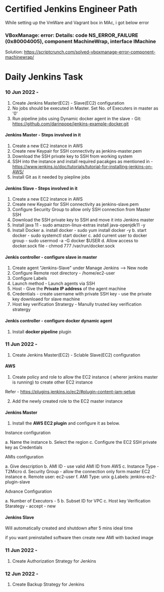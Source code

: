 # Certified Jenkins Engineer Path

While setting up the VmWare and Vagrant box in MAc, i got below error 

### VBoxManage: error: Details: code NS_ERROR_FAILURE (0x80004005), component MachineWrap, interface IMachine

Solution: https://scriptcrunch.com/solved-vboxmanage-error-component-machinewrap/

# Daily Jenkins Task

### 10 Jun 2022 - 

1. Create Jenkins Master(EC2) - Slave(EC2) configuration
2. No jobs should be executed in Master. Set No. of Executers in master as '0'
3. Run pipeline jobs using Dynamic docker agent in the slave - Git: https://github.com/darinpope/jenkins-example-docker.git

#### Jenkins Master  - Steps involved in it

1. Create a new EC2 instance in AWS 
2. Create new Keypair for SSH connectivity as jenkins-master.pem
3. Download the SSH private key to SSH from working system
4. SSH into the instance and install required pacakges as mentioned in - https://www.jenkins.io/doc/tutorials/tutorial-for-installing-jenkins-on-AWS/
5. Install Git as it needed by piepline jobs

#### Jenkins Slave - Steps involved in it

1. Create a new EC2 instance in AWS
2. Create new Keypair for SSH connectivity as jenkins-slave.pem
3. Configure Security Group to allow only SSH connection from Master SSH
4. Download the SSH private key to SSH and move it into Jenkins master
5. Install java 11 - sudo amazon-linux-extras install java-openjdk11 -y
6. Install Docker
    a. install docker - sudo yum install docker -y
    b. start docker - sudo systemctl start docker
    c. add current user to docker group - sudo usermod -a -G docker $USER
    d. Allow access to docker.sock file - chmod 777 /var/run/docker.sock
 
 #### Jenkis controller  - configure slave in master
 
 1. Create agent "Jenkins-Slave" under Manage Jenkins --> New node
 2. Configure Remote root directory - /home/ec2-user
 3. Configure Labels
 4. Launch method - Launch agents via SSH
 5. Host - Give the <b>Private IP address</b> of the agent machine
 6. Credentials - create username with private SSH key - use the private key downloaed for slave machine
 7. Host key verification Stratergy - Manully trusted key verification stratergy

#### Jenkis controller  - configure docker dynamic agent

1. Install <b>docker pipeline</b> plugin

### 11 Jun 2022 - 

1. Create Jenkins Master(EC2) - Sclable Slave(EC2) configuration

#### AWS

1. Create policy and role to allow the EC2 instance ( wherer jenkins master is running) to create other EC2 instance

Refer - https://plugins.jenkins.io/ec2/#plugin-content-iam-setup

2. Add the newly created role to the EC2 master instance

#### Jenkins Master

1. Install the <b>AWS EC2 plugin</b> and configure it as below.

Instance configuration

a. Name the instance
b. Select the region
c. Configure the EC2 SSH private key as Credentials

AMIs configuration

a. Give description
b. AMI ID - use valid AMI ID from AWS
c. Instance Type - T2Micro
d. Security Group - allow the connection only form master EC2 instance
e. Remote user:  ec2-user
f. AMI Type: unix
g.Labels: jenkins-ec2-plugin-slave

Advance Configuration

a. Number of Executors - 5
b. Subset ID for VPC
c.  Host key Verification Starategy - accept - new


#### Jenkins Slave

Will automatically created and shutdown after 5 mins ideal time

if you want preinstalled software then create new AMI with backed image

### 11 Jun 2022 - 

1. Create Authorization Strategy for Jenkins

### 12 Jun 2022 - 

1. Create Backup Strategy for Jenkins
